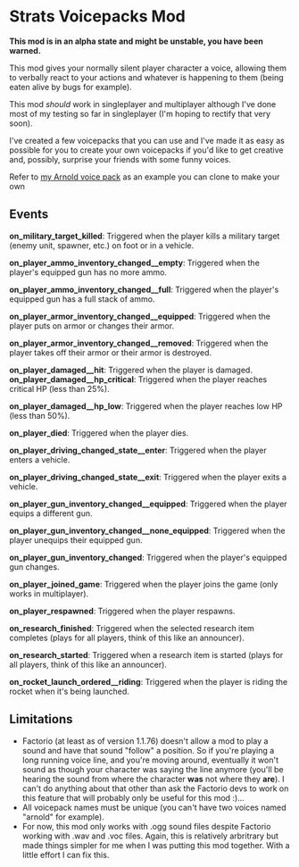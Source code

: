 # Strats Voicepacks Mod

**This mod is in an alpha state and might be unstable, you have been warned.**

This mod gives your normally silent player character a voice, allowing them to verbally react to your actions and whatever is happening to them (being eaten alive by bugs for example).

This mod *should* work in singleplayer and multiplayer although I've done most of my testing so far in singleplayer (I'm hoping to rectify that very soon).

I've created a few voicepacks that you can use and I've made it as easy as possible for you to create your own voicepacks if you'd like to get creative and, possibly, surprise your friends with some funny voices.

Refer to [my Arnold voice pack](https://github.com/strategineer/strats-factorio/tree/main/strats-voicepacks-pack-arnold) as an example you can clone to make your own

## Events 

**on_military_target_killed**: Triggered when the player kills a military target (enemy unit, spawner, etc.) on foot or in a vehicle. 

**on_player_ammo_inventory_changed__empty**: Triggered when the player's equipped gun has no more ammo. 

**on_player_ammo_inventory_changed__full**: Triggered when the player's equipped gun has a full stack of ammo.

**on_player_armor_inventory_changed__equipped**: Triggered when the player puts on armor or changes their armor.

**on_player_armor_inventory_changed__removed**: Triggered when the player takes off their armor or their armor is destroyed.

**on_player_damaged__hit**: Triggered when the player is damaged.
**on_player_damaged__hp_critical**: Triggered when the player reaches critical HP (less than 25%).

**on_player_damaged__hp_low**: Triggered when the player reaches low HP (less than 50%).

**on_player_died**: Triggered when the player dies.

**on_player_driving_changed_state__enter**: Triggered when the player enters a vehicle.

**on_player_driving_changed_state__exit**: Triggered when the player exits a vehicle.

**on_player_gun_inventory_changed__equipped**: Triggered when the player equips a different gun.

**on_player_gun_inventory_changed__none_equipped**: Triggered when the player unequips their equipped gun.

**on_player_gun_inventory_changed**: Triggered when the player's equipped gun changes.

**on_player_joined_game**: Triggered when the player joins the game (only works in multiplayer).

**on_player_respawned**: Triggered when the player respawns.

**on_research_finished**: Triggered when the selected research item completes (plays for all players, think of this like an announcer).

**on_research_started**: Triggered when a research item is started (plays for all players, think of this like an announcer).

**on_rocket_launch_ordered__riding**: Triggered when the player is riding the rocket when it's being launched.


## Limitations
- Factorio (at least as of version 1.1.76) doesn't allow a mod to play a sound and have that sound "follow" a position. So if you're playing a long running voice line, and you're moving around, eventually it won't sound as though your character was saying the line anymore (you'll be hearing the sound from where the character **was** not where they **are**). I can't do anything about that other than ask the Factorio devs to work on this feature that will probably only be useful for this mod :)...
- All voicepack names must be unique (you can't have two voices named "arnold" for example).
- For now, this mod only works with .ogg sound files despite Factorio working with .wav and .voc files. Again, this is relatively arbritrary but made things simpler for me when I was putting this mod together. With a little effort I can fix this.   